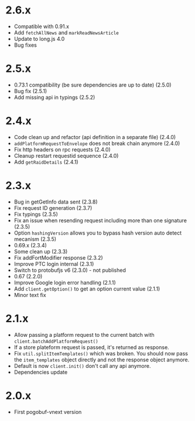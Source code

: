 # 2.6.x
* Compatible with 0.91.x
* Add `fetchAllNews` and `markReadNewsArticle`
* Update to long.js 4.0
* Bug fixes

# 2.5.x
* 0.73.1 compatibility (be sure dependencies are up to date) (2.5.0)
* Bug fix (2.5.1)
* Add missing api in typings (2.5.2)

# 2.4.x
* Code clean up and refactor (api definition in a separate file) (2.4.0)
* `addPlatformRequestToEnvelope` does not break chain anymore (2.4.0)
* Fix http headers on rpc requests (2.4.0)
* Cleanup restart requestid sequence (2.4.0)
* Add `getRaidDetails` (2.4.1)

# 2.3.x
* Bug in getGetInfo data sent (2.3.8)
* Fix request ID generation (2.3.7)
* Fix typings (2.3.5)
* Fix an issue when resending request including more than one signature (2.3.5)
* Option `hashingVersion` allows you to bypass hash version auto detect mecanism (2.3.5)
* 0.69.x (2.3.4)
* Some clean up (2.3.3)
* Fix addFortModifier response (2.3.2)
* Improve PTC login internal (2.3.1)
* Switch to protobufjs v6 (2.3.0) - not published
* 0.67 (2.2.0)
* Improve Google login error handling (2.1.1)
* Add `client.getOption()` to get an option current value (2.1.1)
* Minor text fix

# 2.1.x
* Allow passing a platform request to the current batch with `client.batchAddPlatformRequest()`
* If a store plateform request is passed, it's returned as response.
* Fix `util.splitItemTemplates()` which was broken. You should now pass the `item_templates` object directly and not the response object anymore.
* Default is now `client.init()` don't call any api anymore.
* Dependencies update

# 2.0.x
* First pogobuf-vnext version